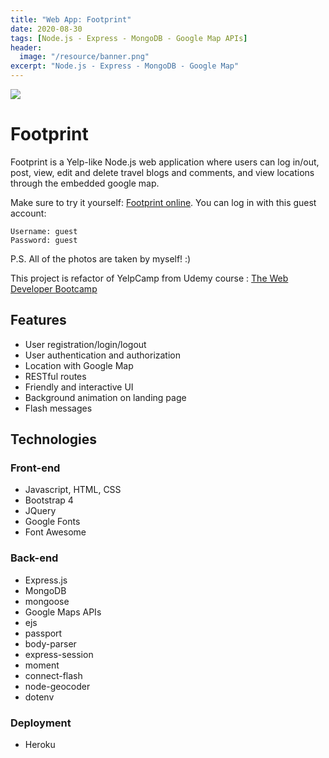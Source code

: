 ```yaml
---
title: "Web App: Footprint"
date: 2020-08-30
tags: [Node.js - Express - MongoDB - Google Map APIs]
header:
  image: "/resource/banner.png"
excerpt: "Node.js - Express - MongoDB - Google Map"
---
```


![](/resource/Footprint.gif)

# Footprint
Footprint is a Yelp-like Node.js web application where users can log in/out, post, view, edit and delete travel blogs and comments, and view locations through the embedded google map.

Make sure to try it yourself: [Footprint online](https://footprint-candeng.herokuapp.com/). You can log in with this guest account:
```
Username: guest
Password: guest
```
P.S. All of the photos are taken by myself! :)

This project is refactor of YelpCamp from Udemy course :
[The Web Developer Bootcamp](https://www.udemy.com/course/the-web-developer-bootcamp/)

## Features
- User registration/login/logout
- User authentication and authorization
- Location with Google Map
- RESTful routes
- Friendly and interactive UI
- Background animation on landing page
- Flash messages

## Technologies

### Front-end
- Javascript, HTML, CSS
- Bootstrap 4
- JQuery
- Google Fonts
- Font Awesome

### Back-end
- Express.js
- MongoDB
- mongoose
- Google Maps APIs
- ejs
- passport
- body-parser
- express-session
- moment
- connect-flash
- node-geocoder
- dotenv

### Deployment
- Heroku